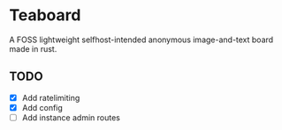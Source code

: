 # Teaboard

A FOSS lightweight selfhost-intended anonymous image-and-text board made in rust.

## TODO

- [x] Add ratelimiting
- [x] Add config
- [ ] Add instance admin routes
